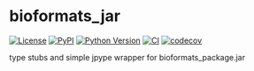 # bioformats_jar

[![License](https://img.shields.io/pypi/l/bioformats_jar.svg?color=green)](https://github.com/tlambert03/bioformats_jar/raw/master/LICENSE)
[![PyPI](https://img.shields.io/pypi/v/bioformats_jar.svg?color=green)](https://pypi.org/project/bioformats_jar)
[![Python Version](https://img.shields.io/pypi/pyversions/bioformats_jar.svg?color=green)](https://python.org)
[![CI](https://github.com/tlambert03/bioformats_jar/workflows/ci/badge.svg)](https://github.com/tlambert03/bioformats_jar/actions)
[![codecov](https://codecov.io/gh/tlambert03/bioformats_jar/branch/master/graph/badge.svg)](https://codecov.io/gh/tlambert03/bioformats_jar)

type stubs and simple jpype wrapper for bioformats_package.jar
